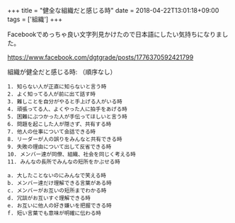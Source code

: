 +++
title = "健全な組織だと感じる時"
date = 2018-04-22T13:01:18+09:00
tags = ['組織']
+++

Facebookでめっちゃ良い文字列見かけたので日本語にしたい気持ちになりました。

https://www.facebook.com/dgtgrade/posts/1776370592421799

組織が健全だと感じる時: （順序なし）
```
1. 知らない人が正直に知らないと言う時
2. よく知ってる人が前に出て話す時
3. 難しことを自分がやると手上げる人がいる時
4. 頑張ってる人、よくやった人に拍手をあげる時
5. 困難にぶつかった人が手伝ってほしいと言う時
6. 問題を起こした人が隠さず、共有する時
7. 他人の仕事について会話できる時
8. リーダーが人の誤りをみんなと共有できる時
9. 失敗の理由について出して反省できる時
10. メンバー達が同僚、組織、社会を同じく考える時
11. みんなの長所でみんなの短所をかぶせる時

a. 大したことないのにみんなで笑える時
b. メンバー達だけ理解できる言葉がある時
c. メンバーがお互いの短所までわかる時
d. 冗談がお互いすぐ理解できる時
e. お互いに他人の好き嫌いを把握できる時
f. 短い言葉でも意味が明確に伝わる時
```
